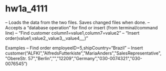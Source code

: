 # hw1a_4111

– Loads the data from the two files. Saves changed files when done.
– Accepts a “database operation” for find or insert (from terminal/command line)
– “Find customer column1=value1,column7=value2”
– “Insert order(value1,value2,,value3,,,value4,,,,)”

Examples
– Find order employeeID=5,shipCountry=“Brazil”
– Insert  customer(“ALFKI","AlfredsFutterkiste","MariaAnders","SalesRepresentative","ObereStr. 57","Berlin","","12209","Germany","030-0074321","030-0076545”)

